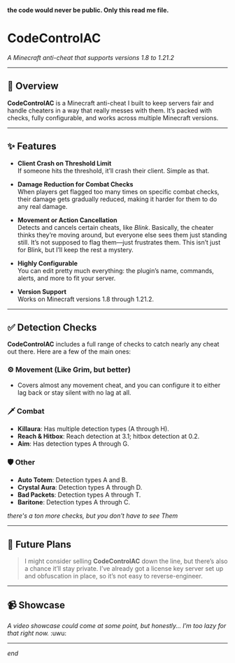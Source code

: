 **the code would never be public. Only this read me file.**


# **CodeControlAC**  
*A Minecraft anti-cheat that supports versions 1.8 to 1.21.2*

---

## 📌 Overview

**CodeControlAC** is a Minecraft anti-cheat I built to keep servers fair and handle cheaters in a way that really messes with them. It’s packed with checks, fully configurable, and works across multiple Minecraft versions.

---

## ✨ Features

- **Client Crash on Threshold Limit**  
  If someone hits the threshold, it’ll crash their client. Simple as that.

- **Damage Reduction for Combat Checks**  
  When players get flagged too many times on specific combat checks, their damage gets gradually reduced, making it harder for them to do any real damage.

- **Movement or Action Cancellation**  
  Detects and cancels certain cheats, like *Blink*. Basically, the cheater thinks they’re moving around, but everyone else sees them just standing still. It’s not supposed to flag them—just frustrates them. This isn’t just for Blink, but I’ll keep the rest a mystery.

- **Highly Configurable**  
  You can edit pretty much everything: the plugin’s name, commands, alerts, and more to fit your server.

- **Version Support**  
  Works on Minecraft versions 1.8 through 1.21.2.

---

## ✅ Detection Checks

**CodeControlAC** includes a full range of checks to catch nearly any cheat out there. Here are a few of the main ones:

### ⚙️ Movement (Like Grim, but better)
- Covers almost any movement cheat, and you can configure it to either lag back or stay silent with no lag at all.

### 🗡 Combat
- **Killaura**: Has multiple detection types (A through H).
- **Reach & Hitbox**: Reach detection at 3.1; hitbox detection at 0.2.
- **Aim**: Has detection types A through G.

### 🛡 Other
- **Auto Totem**: Detection types A and B.
- **Crystal Aura**: Detection types A through D.
- **Bad Packets**: Detection types A through T.
- **Baritone**: Detection types A through C.

*there's a ton more checks, but you don't have to see Them*

---

## 📅 Future Plans

> I might consider selling **CodeControlAC** down the line, but there’s also a chance it’ll stay private. I’ve already got a license key server set up and obfuscation in place, so it’s not easy to reverse-engineer.

---

## 📹 Showcase

*A video showcase could come at some point, but honestly… I’m too lazy for that right now.* :uwu:

---

*end*
